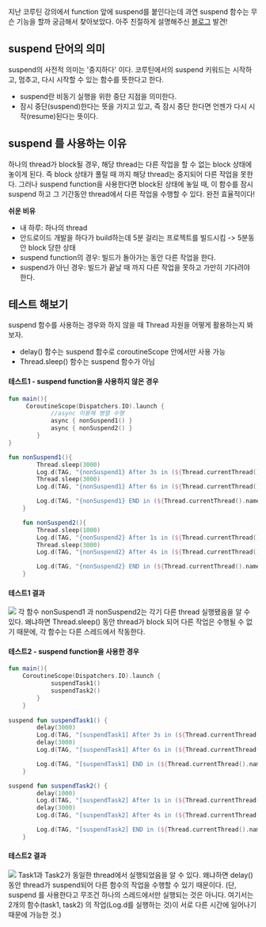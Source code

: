 지난 코루틴 강의에서 function 앞에 suspend를 붙인다는데 과연 suspend 함수는 무슨 기능을 할까 궁금해서 찾아보았다.
아주 친절하게 설명해주신 [블로그](https://nuritech.tistory.com/16) 발견!

## suspend 단어의 의미
suspend의 사전적 의미는 '중지하다' 이다.
코루틴에서의 suspend 키워드는 시작하고, 멈추고, 다시 시작할 수 있는 함수를 뜻한다고 한다.
- suspend란 비동기 실행을 위한 중단 지점을 의미한다.
- 잠시 중단(suspend)한다는 뜻을 가지고 있고, 즉 잠시 중단 한다면 언젠가 다시 시작(resume)된다는 뜻이다.


## suspend 를 사용하는 이유
하나의 thread가 block될 경우, 해당 thread는 다른 작업을 할 수 없는 block 상태에 놓이게 된다. 즉 block 상태가 풀릴 때 까지 해당 thread는 중지되어 다른 작업을 못한다. 
그러나 suspend function을 사용한다면 block된 상태에 놓일 때, 이 함수를 잠시 suspend 하고 그 기간동안 thread에서 다른 작업을 수행할 수 있다. 완전 효율적이다!

**쉬운 비유**
- 내 하루: 하나의 thread
- 안드로이드 개발을 하다가 build하는데 5분 걸리는 프로젝트를 빌드시킴 -> 5분동안 block 당한 상태
- suspend function의 경우: 빌드가 돌아가는 동안 다른 작업을 한다.
- suspend가 아닌 경우: 빌드가 끝날 때 까지 다른 작업을 못하고 가만히 기다려야 한다.

## 테스트 해보기
suspend 함수를 사용하는 경우와 하지 않을 때 Thread 자원을 어떻게 활용하는지 봐보자. 
- delay() 함수는 suspend 함수로 coroutineScope 안에서만 사용 가능
- Thread.sleep() 함수는 suspend 함수가 아님

#### 테스트1 - suspend function을 사용하지 않은 경우
```kotlin
fun main(){
	 CoroutineScope(Dispatchers.IO).launch {
            //async 이용해 병렬 수행
            async { nonSuspend1() }
            async { nonSuspend2() }
        }
}

fun nonSuspend1(){
        Thread.sleep(3000)
        Log.d(TAG, "{nonSuspend1} After 3s in (${Thread.currentThread().name})")
        Thread.sleep(3000)
        Log.d(TAG, "{nonSuspend1} After 6s in (${Thread.currentThread().name})")

        Log.d(TAG, "{nonSuspend1} END in (${Thread.currentThread().name})")
    }

    fun nonSuspend2(){
        Thread.sleep(1000)
        Log.d(TAG, "{nonSuspend2} After 1s in (${Thread.currentThread().name})")
        Thread.sleep(3000)
        Log.d(TAG, "{nonSuspend2} After 4s in (${Thread.currentThread().name})")

        Log.d(TAG, "{nonSuspend2} END in (${Thread.currentThread().name})")
    }
```
#### 테스트1 결과
![](https://velog.velcdn.com/images/woonyumnyum/post/fc70c697-cd9e-4ecb-a868-3d5e15f9c60a/image.png)
각 함수 nonSuspend1 과 nonSuspend2는 각기 다른 thread 실행됐음을 알 수 있다.
왜냐하면 Thread.sleep() 동안 thread가 block 되어 다른 작업은 수행될 수 없기 때문에, 각 함수는 다른 스레드에서 작동한다.

#### 테스트2 - suspend function을 사용한 경우
```kotlin
fun main(){
	CoroutineScope(Dispatchers.IO).launch {
            suspendTask1()
            suspendTask2()
        }
    }
    
suspend fun suspendTask1() {
        delay(3000)
        Log.d(TAG, "[suspendTask1] After 3s in (${Thread.currentThread().name})")
        delay(3000)
        Log.d(TAG, "[suspendTask1] After 6s in (${Thread.currentThread().name})")

        Log.d(TAG, "[suspendTask1] END in (${Thread.currentThread().name})*****")
    }

suspend fun suspendTask2() {
        delay(1000)
        Log.d(TAG, "[suspendTask2] After 1s in (${Thread.currentThread().name})")
        delay(3000)
        Log.d(TAG, "[suspendTask2] After 4s in (${Thread.currentThread().name})")

        Log.d(TAG, "[suspendTask2] END in (${Thread.currentThread().name}) *****")
    }
```
#### 테스트2 결과
![](https://velog.velcdn.com/images/woonyumnyum/post/ed8ff855-8637-43ce-aa05-ac83d90d5f27/image.png)
Task1과 Task2가 동일한 thread에서 실행되었음을 알 수 있다.
왜냐하면 delay() 동안 thread가 suspend되어 다른 함수의 작업을 수행할 수 있기 때문이다.
(단, suspend 를 사용한다고 무조건 하나의 스레드에서만 실행되는 것은 아니다. 여기서는 2개의 함수(task1, task2) 의 작업(Log.d를 실행하는 것)이 서로 다른 시간에 일어나기 때문에 가능한 것.)



